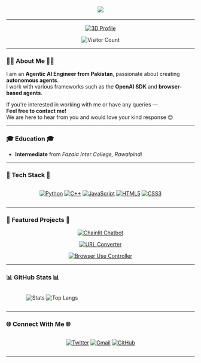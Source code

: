 <h1 align="center">
  <a href="https://git.io/typing-svg">
    <img src="https://readme-typing-svg.herokuapp.com?font=Fira+Code&size=32&duration=2800&pause=800&color=00F7FF&center=true&vCenter=true&width=680&lines=%F0%9F%9A%80+HELLO+WORLD+!;I'M+SARAM+ALI;AGENTIC+AI+ENGINEER;&center=true&repeat=true">
  </a>
</h1>

---


<div align="center">
  
  [![3D Profile](https://github-profile-summary-cards.vercel.app/api/cards/profile-details?username=SARAMALI15792&theme=github_dark&bg_color=0d1117&border_color=00ffff&border_radius=12)](https://github.com/SARAMALI15792)

  ![Visitor Count](https://komarev.com/ghpvc/?username=SARAMALI15792&label=Profile%20Views&color=00ffff&style=flat)

</div>

---

### 👨‍💻 **About Me** 👨‍💻

I am an **Agentic AI Engineer from Pakistan**, passionate about creating **autonomous agents**.  
I work with various frameworks such as the **OpenAI SDK** and **browser-based agents**.

If you're interested in working with me or have any queries —  
**Feel free to contact me!**  
We are here to hear from you and would love your kind response 😊

---

### 🎓 **Education** 🎓

- **Intermediate** from *Fazaia Inter College, Rawalpindi*

---

### 🚀 **Tech Stack** 🚀

<div align="center" style="display: flex; gap: 10px; justify-content: center">

[![Python](https://img.shields.io/badge/-Python-3776AB?style=for-the-badge&logo=python&logoColor=white&labelColor=000&effect=3d&animation=glow)](https://www.python.org/)
[![C++](https://img.shields.io/badge/-C++-00599C?style=for-the-badge&logo=c%2B%2B&logoColor=white&labelColor=000&effect=3d&animation=glow)](https://isocpp.org/)
[![JavaScript](https://img.shields.io/badge/-JavaScript-F7DF1E?style=for-the-badge&logo=javascript&logoColor=000&labelColor=000&effect=3d&animation=glow)](https://developer.mozilla.org/en-US/docs/Web/JavaScript)
[![HTML5](https://img.shields.io/badge/-HTML5-E34F26?style=for-the-badge&logo=html5&logoColor=white&labelColor=000&effect=3d&animation=glow)](https://developer.mozilla.org/en-US/docs/Web/HTML)
[![CSS3](https://img.shields.io/badge/-CSS3-1572B6?style=for-the-badge&logo=css3&logoColor=white&labelColor=000&effect=3d&animation=glow)](https://developer.mozilla.org/en-US/docs/Web/CSS)

</div>

---

### 🌟 **Featured Projects** 🌟

<div align="center">

[![Chainlit Chatbot](https://github-readme-stats.vercel.app/api/pin/?username=SARAMALI15792&repo=chain_lit_bot_model&theme=nightowl&show_owner=true&border_color=00ffff&bg_color=0d1117&show_icons=true&icon_color=00ffff)](https://github.com/SARAMALI15792/chain_lit_bot_model)

[![URL Converter](https://github-readme-stats.vercel.app/api/pin/?username=SARAMALI15792&repo=url-to-textconverter-&theme=nightowl&show_owner=true&border_color=00ffff&bg_color=0d1117&show_icons=true&icon_color=00ffff)](https://github.com/SARAMALI15792/url-to-textconverter-)

[![Browser Use Controller](https://github-readme-stats.vercel.app/api/pin/?username=SARAMALI15792&repo=browser_use_controller&theme=nightowl&show_owner=true&border_color=00ffff&bg_color=0d1117&show_icons=true&icon_color=00ffff)](https://github.com/SARAMALI15792/browser_use_controller.git)

</div>

---

### 📊 **GitHub Stats** 📊

<div align="center" style="display: grid; grid-template-columns: repeat(2, 1fr); gap: 15px">

![Stats](https://github-profile-summary-cards.vercel.app/api/cards/stats?username=SARAMALI15792&theme=github_dark&bg_color=0d1117&border_color=00ffff)
![Top Langs](https://github-profile-summary-cards.vercel.app/api/cards/repos-per-language?username=SARAMALI15792&theme=github_dark&bg_color=0d1117&border_color=00ffff)

</div>

---

### 🌐 **Connect With Me** 🌐

<div align="center" style="display: flex; gap: 15px; justify-content: center">

[![Twitter](https://img.shields.io/badge/Twitter-1DA1F2?style=for-the-badge&logo=twitter&logoColor=white&effect=3d&animation=glow)](https://twitter.com/saramali80)
[![Gmail](https://img.shields.io/badge/Gmail-EA4335?style=for-the-badge&logo=gmail&logoColor=white&effect=3d&animation=glow)](mailto:saramali15792@gmail.com)
[![GitHub](https://img.shields.io/badge/GitHub-181717?style=for-the-badge&logo=github&logoColor=white&effect=3d&animation=glow)](https://github.com/SARAMALI15792)

</div>

---
